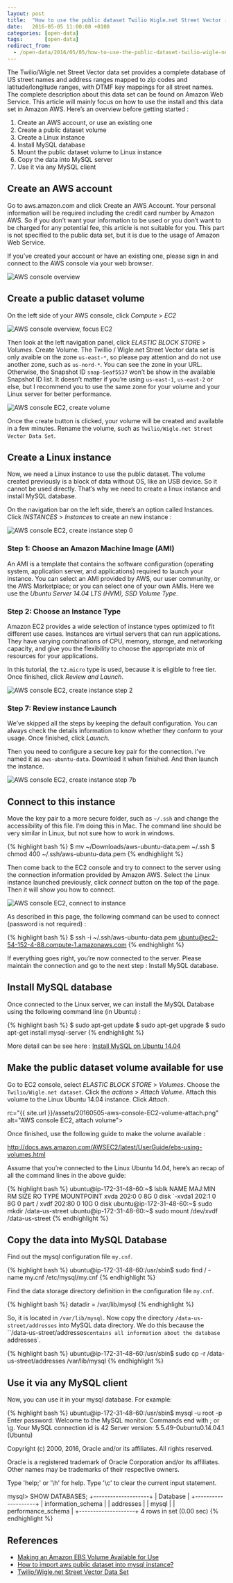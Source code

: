 ```yaml
---
layout: post
title:  "How to use the public dataset Twilio Wigle.net Street Vector in Amazon AWS"
date:   2016-05-05 11:00:00 +0100
categories: [open-data]
tags:       [open-data]
redirect_from:
  - /open-data/2016/05/05/how-to-use-the-public-dataset-twilio-wigle-net-street-vector-in-amazon-aws
---
```


The Twilio/Wigle.net Street Vector data set provides a complete database of US 
street names and address ranges mapped to zip codes and latitude/longitude 
ranges, with DTMF key mappings for all street names. The complete description 
about this data set can be found on Amazon Web Service. This article will 
mainly focus on how to use the install and this data set in Amazon AWS. Here’s 
an overview before getting started : 

1. Create an AWS account, or use an existing one
2. Create a public dataset volume
3. Create a Linux instance
4. Install MySQL database
5. Mount the public dataset volume to Linux instance
6. Copy the data into MySQL server
7. Use it via any MySQL client

<!--more-->

## Create an AWS account

Go to aws.amazon.com and click Create an AWS Account. Your personal information 
will be required including the credit card number by Amazon AWS. So if you 
don’t want your information to be used or you don’t want to be charged for any 
potential fee, this article is not suitable for you. This part is not specified 
to the public data set, but it is due to the usage of Amazon Web Service.

If you’ve created your account or have an existing one, please sign in and 
connect to the AWS console via your web browser.

<img src="{{ site.url }}/assets/20160505-aws-console.png" alt="AWS console overview">


## Create a public dataset volume

On the left side of your AWS console, click _Compute_ > _EC2_
 
<img src="{{ site.url }}/assets/20160505-aws-console-EC2.png" alt="AWS console overview, focus EC2">

Then look at the left navigation panel, click _ELASTIC BLOCK STORE_ > _Volumes_. 
Create Volume. The Twillio / Wigle.net Street Vector data set is only avaible 
on the zone `us-east-*`, so please pay attention and do not use another zone, 
such as `us-nord-*`. You can see the zone in your URL. Otherwise, the Snapshot 
ID `snap-5eaf5537` won’t be show in the available Snapshot ID list. It doesn’t 
matter if you’re using `us-east-1`, `us-east-2` or else, but I recommend you to 
use the same zone for your volume and your Linux server for better performance.

 <img src="{{ site.url }}/assets/20160505-aws-console-EC2-volume-create.png" alt="AWS console EC2, create volume">

Once the create button is clicked, your volume will be created and available in 
a few minutes. Rename the volume, such as 
`Twilio/Wigle.net Street Vector Data Set`.
 

## Create a Linux instance

Now, we need a Linux instance to use the public dataset. The volume created 
previously is a block of data without OS, like an USB device. So it cannot be 
used directly. That’s why we need to create a linux instance and install MySQL 
database.

On the navigation bar on the left side, there’s an option called Instances. 
Click _INSTANCES_ > _Instances_ to create an new instance :

<img src="{{ site.url }}/assets/20160505-aws-console-EC2-instance-step0.png" alt="AWS console EC2, create instance step 0">

### Step 1: Choose an Amazon Machine Image (AMI)

An AMI is a template that contains the software configuration (operating 
system, application server, and applications) required to launch your instance. 
You can select an AMI provided by AWS, our user community, or the AWS 
Marketplace; or you can select one of your own AMIs. Here we use the 
_Ubuntu Server 14.04 LTS (HVM), SSD Volume Type_.

### Step 2: Choose an Instance Type

Amazon EC2 provides a wide selection of instance types optimized to fit 
different use cases. Instances are virtual servers that can run applications. 
They have varying combinations of CPU, memory, storage, and networking 
capacity, and give you the flexibility to choose the appropriate mix of 
resources for your applications. 

In this tutorial, the `t2.micro` type is used, because it is eligible to 
free tier. Once finished, click _Review and Launch_.

<img src="{{ site.url }}/assets/20160505-aws-console-EC2-instance-step2.png" alt="AWS console EC2, create instance step 2">

### Step 7: Review instance Launch

We’ve skipped all the steps by keeping the default configuration. You can 
always check the details information to know whether they conform to your usage.
Once finished, click _Launch_.

Then you need to configure a secure key pair for the connection. I’ve named it 
as `aws-ubuntu-data`. Download it when finished. And then launch the instance.

<img src="{{ site.url }}/assets/20160505-aws-console-EC2-instance-step7b.png" alt="AWS console EC2, create instance step 7b">


## Connect to this instance

Move the key pair to a more secure folder, such as `~/.ssh` and change the 
accessibility of this file. I’m doing this in Mac. The command line should be 
very similar in Linux, but not sure how to work in windows.

{% highlight bash %}
$ mv ~/Downloads/aws-ubuntu-data.pem ~/.ssh
$ chmod 400 ~/.ssh/aws-ubuntu-data.pem 
{% endhighlight %}

Then come back to the EC2 console and try to connect to the server using the 
connection information provided by Amazon AWS. Select the Linux instance 
launched previously, click _connect_ button on the top of the page. Then it 
will show you how to connect.

<img src="{{ site.url }}/assets/20160505-aws-console-EC2-instance-connect.png" alt="AWS console EC2, connect to instance">

As described in this page, the following command can be used to connect 
(password is not required) :

{% highlight bash %}
$ ssh -i ~/.ssh/aws-ubuntu-data.pem ubuntu@ec2-54-152-4-88.compute-1.amazonaws.com
{% endhighlight %}

If everything goes right, you’re now connected to the server. Please maintain 
the connection and go to the next step : Install MySQL database.


## Install MySQL database

Once connected to the Linux server, we can install the MySQL Database using 
the following command line (in Ubuntu) :

{% highlight bash %}
$ sudo apt-get update
$ sudo apt-get upgrade
$ sudo apt-get install mysql-server
{% endhighlight %}

More detail can be see here : [Install MySQL on Ubuntu 14.04][install-mysql]


## Make the public dataset volume available for use

Go to EC2 console, select _ELASTIC BLOCK STORE_ > _Volumes_. Choose the 
`Twilio/Wigle.net dataset`. Click the _actions_ > _Attach Volume_. Attach this 
volume to the Linux Ubuntu 14.04 instance. Click _Attach_.

rc="{{ site.url }}/assets/20160505-aws-console-EC2-volume-attach.png" alt="AWS console EC2, attach volume">

Once finished, use the following guide to make the volume available : 

<http://docs.aws.amazon.com/AWSEC2/latest/UserGuide/ebs-using-volumes.html>

Assume that you’re connected to the Linux Ubuntu 14.04, here’s an recap of all 
the command lines in the above guide:

{% highlight bash %}
ubuntu@ip-172-31-48-60:~$ lsblk
NAME    MAJ:MIN RM SIZE RO TYPE MOUNTPOINT
xvda    202:0    0   8G  0 disk 
`-xvda1 202:1    0   8G  0 part /
xvdf    202:80   0  10G  0 disk 
ubuntu@ip-172-31-48-60:~$ sudo mkdir /data-us-street
ubuntu@ip-172-31-48-60:~$ sudo mount /dev/xvdf /data-us-street
{% endhighlight %}

## Copy the data into MySQL Database

Find out the mysql configuration file `my.cnf`. 

{% highlight bash %}
ubuntu@ip-172-31-48-60:/usr/sbin$ sudo find / -name my.cnf
/etc/mysql/my.cnf
{% endhighlight %}

Find the data storage directory definition in the configuration file `my.cnf`.

{% highlight bash %}
datadir         = /var/lib/mysql
{% endhighlight %}

So, it is located in `/var/lib/mysql`. Now copy the directory 
`/data-us-street/addresses` into MySQL data directory. We do this because the
``/data-us-street/addresses` contains all information about the database 
`addresses`.

{% highlight bash %}
ubuntu@ip-172-31-48-60:/usr/sbin$ sudo cp -r /data-us-street/addresses /var/lib/mysql
{% endhighlight %}


## Use it via any MySQL client

Now, you can use it in your mysql database. For example:

{% highlight bash %}
ubuntu@ip-172-31-48-60:/usr/sbin$ mysql -u root -p
Enter password: 
Welcome to the MySQL monitor.  Commands end with ; or \g.
Your MySQL connection id is 42
Server version: 5.5.49-0ubuntu0.14.04.1 (Ubuntu)

Copyright (c) 2000, 2016, Oracle and/or its affiliates. All rights reserved.

Oracle is a registered trademark of Oracle Corporation and/or its
affiliates. Other names may be trademarks of their respective
owners.

Type 'help;' or '\h' for help. Type '\c' to clear the current input statement.

mysql> SHOW DATABASES;
+--------------------+
| Database           |
+--------------------+
| information_schema |
| addresses          |
| mysql              |
| performance_schema |
+--------------------+
4 rows in set (0.00 sec)
{% endhighlight %}

## References

* [Making an Amazon EBS Volume Available for Use][aws-vol]
* [How to import aws public dataset into mysql instance?][stackoverflow-36753349]
* [Twilio/Wigle.net Street Vector Data Set][aws-us-street]

[stackoverflow-36753349]: http://stackoverflow.com/questions/36753349/how-to-import-aws-public-dataset-into-mysql-instance
[aws-vol]: http://docs.aws.amazon.com/AWSEC2/latest/UserGuide/ebs-using-volumes.html
[aws-us-street]: https://aws.amazon.com/fr/datasets/twilio-wigle-net-street-vector-data-set/
[install-mysql]: https://www.linode.com/docs/databases/mysql/install-mysql-on-ubuntu-14-04
